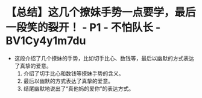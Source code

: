 # 【总结】这几个撩妹手势一点要学，最后一段笑的裂开！ - P1 - 不怕队长 - BV1Cy4y1m7du

-   这段介绍了几个撩妹的手势，比如切手比心、数钱等，最后以幽默的方式表达了真挚的爱意。
    1.  介绍了切手比心和数钱等撩妹手势的含义。
    2.  最后以幽默的方式表达了真挚的爱意。
    3.  结尾幽默地说出了“真他妈的爱你”的表达方式。